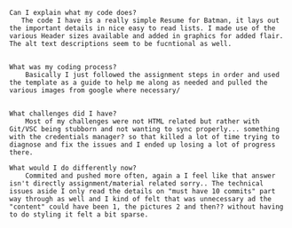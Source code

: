 

    Can I explain what my code does?
       The code I have is a really simple Resume for Batman, it lays out the important details in nice easy to read lists. I made use of the various Header sizes available and added in graphics for added flair. The alt text descriptions seem to be fucntional as well.


    What was my coding process?
        Basically I just followed the assignment steps in order and used the template as a guide to help me along as needed and pulled the various images from google where necessary/


    What challenges did I have?
        Most of my challenges were not HTML related but rather with Git/VSC being stubborn and not wanting to sync properly... something with the credentials manager? so that killed a lot of time trying to diagnose and fix the issues and I ended up losing a lot of progress there.

    What would I do differently now?
        Commited and pushed more often, again a I feel like that answer isn't directly assignment/material related sorry.. The technical issues aside I only read the details on "must have 10 commits" part way through as well and I kind of felt that was unnecessary ad the "content" could have been 1, the pictures 2 and then?? without having to do styling it felt a bit sparse.
